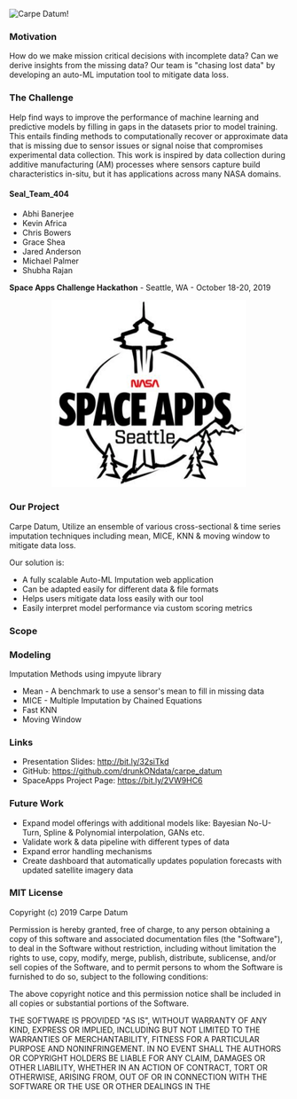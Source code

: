 ![Carpe Datum!](images/head.png)

### Motivation
How do we make mission critical decisions with incomplete data? Can we derive insights from the missing data? Our team is "chasing lost data" by developing an auto-ML imputation tool to mitigate data loss.


### The Challenge
Help find ways to improve the performance of machine learning and predictive models by filling in gaps in the datasets prior to model training. This entails finding methods to computationally recover or approximate data that is missing due to sensor issues or signal noise that compromises experimental data collection. This work is inspired by data collection during additive manufacturing (AM) processes where sensors capture build characteristics in-situ, but it has applications across many NASA domains.

#### Seal_Team_404
* Abhi Banerjee
* Kevin Africa
* Chris Bowers
* Grace Shea
* Jared Anderson
* Michael Palmer
* Shubha Rajan

**Space Apps Challenge Hackathon** - Seattle, WA - October 18-20, 2019

<p align="center">
  <img src="images/space_apps.png" width="350" title="NASA SpaceApps 2019 - Seattle ">
</p>

### Our Project
Carpe Datum, Utilize an ensemble of various cross-sectional & time series imputation techniques including mean, MICE, KNN & moving window to mitigate data loss.

Our solution is:

* A fully scalable Auto-ML Imputation web application
* Can be adapted easily for different data & file formats
* Helps users mitigate data loss easily with our tool
* Easily interpret model performance via custom scoring metrics

### Scope

### Modeling
Imputation Methods using impyute library
* Mean - A benchmark to use a sensor's mean to fill in missing data
* MICE - Multiple Imputation by Chained Equations
* Fast KNN 
* Moving Window

### Links
- Presentation Slides: http://bit.ly/32siTkd
- GitHub: https://github.com/drunkONdata/carpe_datum
- SpaceApps Project Page: https://bit.ly/2VW9HC6

### Future Work
* Expand model offerings with additional models like: Bayesian No-U-Turn, Spline & Polynomial interpolation, GANs etc.
* Validate work & data pipeline with different types of data
* Expand error handling mechanisms
* Create dashboard that automatically updates population forecasts with updated satellite imagery data

### MIT License
Copyright (c) 2019 Carpe Datum

Permission is hereby granted, free of charge, to any person obtaining a copy
of this software and associated documentation files (the "Software"), to deal
in the Software without restriction, including without limitation the rights
to use, copy, modify, merge, publish, distribute, sublicense, and/or sell
copies of the Software, and to permit persons to whom the Software is
furnished to do so, subject to the following conditions:

The above copyright notice and this permission notice shall be included in all
copies or substantial portions of the Software.

THE SOFTWARE IS PROVIDED "AS IS", WITHOUT WARRANTY OF ANY KIND, EXPRESS OR
IMPLIED, INCLUDING BUT NOT LIMITED TO THE WARRANTIES OF MERCHANTABILITY,
FITNESS FOR A PARTICULAR PURPOSE AND NONINFRINGEMENT. IN NO EVENT SHALL THE
AUTHORS OR COPYRIGHT HOLDERS BE LIABLE FOR ANY CLAIM, DAMAGES OR OTHER
LIABILITY, WHETHER IN AN ACTION OF CONTRACT, TORT OR OTHERWISE, ARISING FROM,
OUT OF OR IN CONNECTION WITH THE SOFTWARE OR THE USE OR OTHER DEALINGS IN THE
